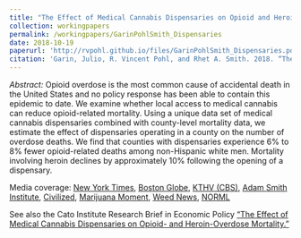 ```yaml
---
title: "The Effect of Medical Cannabis Dispensaries on Opioid and Heroin Overdose Mortality"
collection: workingpapers
permalink: /workingpapers/GarinPohlSmith_Dispensaries
date: 2018-10-19
paperurl: 'http://rvpohl.github.io/files/GarinPohlSmith_Dispensaries.pdf'
citation: 'Garin, Julio, R. Vincent Pohl, and Rhet A. Smith. 2018. “The Effect of Medical Cannabis Dispensaries on Opioid and Heroin Overdose Mortality.” Claremont McKenna College Robert Day School of Economics and Finance Research Paper No. 3270101.'
---
```

<i>Abstract:</i> Opioid overdose is the most common cause of accidental death in the United States and no policy response has been able to contain this epidemic to date. We examine whether local access to medical cannabis can reduce opioid-related mortality. Using a unique data set of medical cannabis dispensaries combined with county-level mortality data, we estimate the effect of dispensaries operating in a county on the number of overdose deaths. We find that counties with dispensaries experience 6% to 8% fewer opioid-related deaths among non-Hispanic white men. Mortality involving heroin declines by approximately 10% following the opening of a dispensary.

Media coverage: [New York Times](https://www.nytimes.com/2019/06/17/upshot/marijuana-opioids-research-connection.html), [Boston Globe](https://www.bostonglobe.com/news/marijuana/2018/11/28/marijuana-dispensaries-reduce-local-opioid-overdose-rates-study-finds/KH1Y1SGfFFFm7ZcyvRuwhM/story.html?event=event25), [KTHV (CBS)](https://www.thv11.com/article/news/health/study-shows-legal-access-to-marijuana-reduces-opioid-overdoses/91-62f7bdbb-5ddc-4c85-a7a7-5b3d1c8f83fb), [Adam Smith Institute](https://www.adamsmith.org/blog/medical-cannabis-is-now-legal-roll-on-recreational-legislation), [Civilized](https://www.civilized.life/articles/marijuana-dispensaries-counties-have-lower-rates-of-opioid-overdoses/), [Marijuana Moment](https://www.marijuanamoment.net/marijuana-dispensaries-reduce-local-opioid-overdose-rates-study-finds/), [Weed News](https://www.weednews.co/do-legal-marijuana-dispensaries-result-in-reductions-in-opioid-related-overdose-deaths/), [NORML](https://norml.org/news/2018/11/29/study-marijuana-dispensaries-associated-with-localized-reductions-in-opioid-related-overdose-deaths)

See also the Cato Institute Research Brief in Economic Policy [“The Effect of Medical Cannabis Dispensaries on Opioid- and Heroin-Overdose Mortality.”](https://object.cato.org/sites/cato.org/files/pubs/pdf/rb168.pdf)